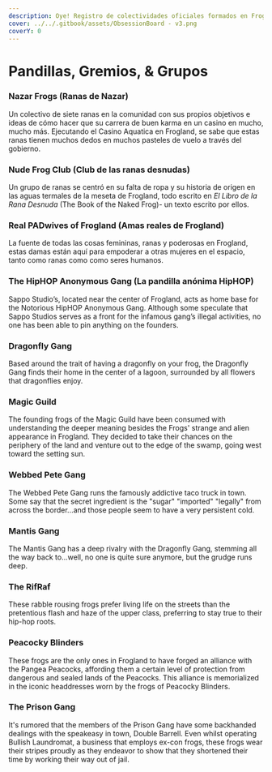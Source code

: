 ```yaml
---
description: Oye! Registro de colectividades oficiales formados en Frogland.
cover: ../../.gitbook/assets/ObsessionBoard - v3.png
coverY: 0
---
```


# Pandillas, Gremios, & Grupos

### Nazar Frogs (Ranas de Nazar)

Un colectivo de siete ranas en la comunidad con sus propios objetivos e ideas de cómo hacer que su carrera de buen karma en un casino en mucho, mucho más. Ejecutando el Casino Aquatica en Frogland, se sabe que estas ranas tienen muchos dedos en muchos pasteles de vuelo a través del gobierno.&#x20;

### Nude Frog Club (Club de las ranas desnudas)

Un grupo de ranas se centró en su falta de ropa y su historia de origen en las aguas termales de la meseta de Frogland, todo escrito en _El Libro de la Rana Desnuda_ (The Book of the Naked Frog)- un texto escrito por ellos.&#x20;

### Real PADwives of Frogland (Amas reales de Frogland)

La fuente de todas las cosas femininas, ranas y poderosas en Frogland, estas damas están aquí para empoderar a otras mujeres en el espacio, tanto como ranas como como seres humanos.&#x20;

### The HipHOP Anonymous Gang (La pandilla anónima HipHOP)

Sappo Studio’s, located near the center of Frogland, acts as home base for the Notorious HipHOP Anonymous Gang. Although some speculate that Sappo Studios serves as a front for the infamous gang’s illegal activities, no one has been able to pin anything on the founders.&#x20;

### Dragonfly Gang

Based around the trait of having a dragonfly on your frog, the Dragonfly Gang finds their home in the center of a lagoon, surrounded by all flowers that dragonflies enjoy.&#x20;

### Magic Guild

The founding frogs of the Magic Guild have been consumed with understanding the deeper meaning besides the Frogs' strange and alien appearance in Frogland. They decided to take their chances on the periphery of the land and venture out to the edge of the swamp, going west toward the setting sun.

### Webbed Pete Gang

The Webbed Pete Gang runs the famously addictive taco truck in town. Some say that the secret ingredient is the "sugar" "imported" "legally" from across the border...and those people seem to have a very persistent cold.&#x20;

### Mantis Gang

The Mantis Gang has a deep rivalry with the Dragonfly Gang, stemming all the way back to...well, no one is quite sure anymore, but the grudge runs deep.

### The RifRaf

These rabble rousing frogs prefer living life on the streets than the pretentious flash and haze of the upper class, preferring to stay true to their hip-hop roots.&#x20;

### Peacocky Blinders

These frogs are the only ones in Frogland to have forged an alliance with the Pangea Peacocks, affording them a certain level of protection from dangerous and sealed lands of the Peacocks. This alliance is memorialized in the iconic headdresses worn by the frogs of Peacocky Blinders.&#x20;

### The Prison Gang

It's rumored that the members of the Prison Gang have some backhanded dealings with the speakeasy in town, Double Barrell. Even whilst operating Bullish Laundromat, a business that employs ex-con frogs, these frogs wear their stripes proudly as they endeavor to show that they shortened their time by working their way out of jail.&#x20;
